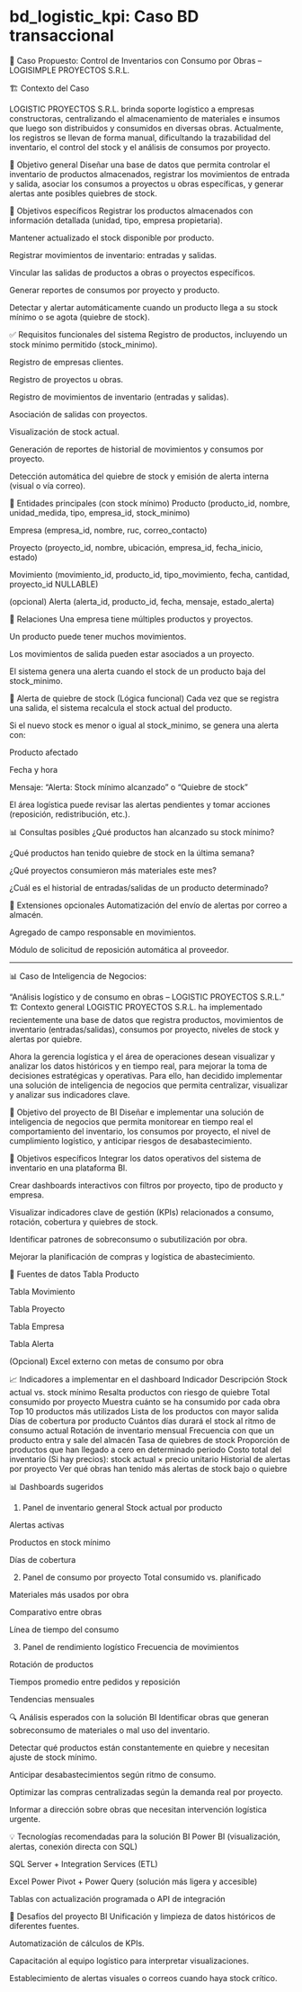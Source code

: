 # bd_logistic_kpi: Caso BD transaccional

🧾 Caso Propuesto: Control de Inventarios con Consumo por Obras – LOGISIMPLE PROYECTOS S.R.L.

🏗️ Contexto del Caso

LOGISTIC PROYECTOS S.R.L. brinda soporte logístico a empresas constructoras, centralizando el almacenamiento de materiales e insumos que luego son distribuidos y consumidos en diversas obras. Actualmente, los registros se llevan de forma manual, dificultando la trazabilidad del inventario, el control del stock y el análisis de consumos por proyecto.

🎯 Objetivo general
Diseñar una base de datos que permita controlar el inventario de productos almacenados, registrar los movimientos de entrada y salida, asociar los consumos a proyectos u obras específicas, y generar alertas ante posibles quiebres de stock.

🎯 Objetivos específicos
Registrar los productos almacenados con información detallada (unidad, tipo, empresa propietaria).

Mantener actualizado el stock disponible por producto.

Registrar movimientos de inventario: entradas y salidas.

Vincular las salidas de productos a obras o proyectos específicos.

Generar reportes de consumos por proyecto y producto.

Detectar y alertar automáticamente cuando un producto llega a su stock mínimo o se agota (quiebre de stock).

✅ Requisitos funcionales del sistema
Registro de productos, incluyendo un stock mínimo permitido (stock_minimo).

Registro de empresas clientes.

Registro de proyectos u obras.

Registro de movimientos de inventario (entradas y salidas).

Asociación de salidas con proyectos.

Visualización de stock actual.

Generación de reportes de historial de movimientos y consumos por proyecto.

Detección automática del quiebre de stock y emisión de alerta interna (visual o vía correo).

🧱 Entidades principales (con stock mínimo)
Producto
(producto_id, nombre, unidad_medida, tipo, empresa_id, stock_minimo)

Empresa
(empresa_id, nombre, ruc, correo_contacto)

Proyecto
(proyecto_id, nombre, ubicación, empresa_id, fecha_inicio, estado)

Movimiento
(movimiento_id, producto_id, tipo_movimiento, fecha, cantidad, proyecto_id NULLABLE)

(opcional) Alerta
(alerta_id, producto_id, fecha, mensaje, estado_alerta)

🔁 Relaciones
Una empresa tiene múltiples productos y proyectos.

Un producto puede tener muchos movimientos.

Los movimientos de salida pueden estar asociados a un proyecto.

El sistema genera una alerta cuando el stock de un producto baja del stock_minimo.

🚨 Alerta de quiebre de stock (Lógica funcional)
Cada vez que se registra una salida, el sistema recalcula el stock actual del producto.

Si el nuevo stock es menor o igual al stock_minimo, se genera una alerta con:

Producto afectado

Fecha y hora

Mensaje: “Alerta: Stock mínimo alcanzado” o “Quiebre de stock”

El área logística puede revisar las alertas pendientes y tomar acciones (reposición, redistribución, etc.).

📊 Consultas posibles
¿Qué productos han alcanzado su stock mínimo?

¿Qué productos han tenido quiebre de stock en la última semana?

¿Qué proyectos consumieron más materiales este mes?

¿Cuál es el historial de entradas/salidas de un producto determinado?

🧩 Extensiones opcionales
Automatización del envío de alertas por correo a almacén.

Agregado de campo responsable en movimientos.

Módulo de solicitud de reposición automática al proveedor.

__________________________________________________________________________________________________________________________________________________

📊 Caso de Inteligencia de Negocios:

“Análisis logístico y de consumo en obras – LOGISTIC PROYECTOS S.R.L.”
🏗️ Contexto general
LOGISTIC PROYECTOS S.R.L. ha implementado recientemente una base de datos que registra productos, movimientos de inventario (entradas/salidas), consumos por proyecto, niveles de stock y alertas por quiebre.

Ahora la gerencia logística y el área de operaciones desean visualizar y analizar los datos históricos y en tiempo real, para mejorar la toma de decisiones estratégicas y operativas. Para ello, han decidido implementar una solución de inteligencia de negocios que permita centralizar, visualizar y analizar sus indicadores clave.

🎯 Objetivo del proyecto de BI
Diseñar e implementar una solución de inteligencia de negocios que permita monitorear en tiempo real el comportamiento del inventario, los consumos por proyecto, el nivel de cumplimiento logístico, y anticipar riesgos de desabastecimiento.

🎯 Objetivos específicos
Integrar los datos operativos del sistema de inventario en una plataforma BI.

Crear dashboards interactivos con filtros por proyecto, tipo de producto y empresa.

Visualizar indicadores clave de gestión (KPIs) relacionados a consumo, rotación, cobertura y quiebres de stock.

Identificar patrones de sobreconsumo o subutilización por obra.

Mejorar la planificación de compras y logística de abastecimiento.

🧱 Fuentes de datos
Tabla Producto

Tabla Movimiento

Tabla Proyecto

Tabla Empresa

Tabla Alerta

(Opcional) Excel externo con metas de consumo por obra

📈 Indicadores a implementar en el dashboard
Indicador	Descripción
Stock actual vs. stock mínimo	Resalta productos con riesgo de quiebre
Total consumido por proyecto	Muestra cuánto se ha consumido por cada obra
Top 10 productos más utilizados	Lista de los productos con mayor salida
Días de cobertura por producto	Cuántos días durará el stock al ritmo de consumo actual
Rotación de inventario mensual	Frecuencia con que un producto entra y sale del almacén
Tasa de quiebres de stock	Proporción de productos que han llegado a cero en determinado periodo
Costo total del inventario	(Si hay precios): stock actual × precio unitario
Historial de alertas por proyecto	Ver qué obras han tenido más alertas de stock bajo o quiebre

📊 Dashboards sugeridos
1. Panel de inventario general
Stock actual por producto

Alertas activas

Productos en stock mínimo

Días de cobertura

2. Panel de consumo por proyecto
Total consumido vs. planificado

Materiales más usados por obra

Comparativo entre obras

Línea de tiempo del consumo

3. Panel de rendimiento logístico
Frecuencia de movimientos

Rotación de productos

Tiempos promedio entre pedidos y reposición

Tendencias mensuales

🔍 Análisis esperados con la solución BI
Identificar obras que generan sobreconsumo de materiales o mal uso del inventario.

Detectar qué productos están constantemente en quiebre y necesitan ajuste de stock mínimo.

Anticipar desabastecimientos según ritmo de consumo.

Optimizar las compras centralizadas según la demanda real por proyecto.

Informar a dirección sobre obras que necesitan intervención logística urgente.

💡 Tecnologías recomendadas para la solución BI
Power BI (visualización, alertas, conexión directa con SQL)

SQL Server + Integration Services (ETL)

Excel Power Pivot + Power Query (solución más ligera y accesible)

Tablas con actualización programada o API de integración

🧩 Desafíos del proyecto BI
Unificación y limpieza de datos históricos de diferentes fuentes.

Automatización de cálculos de KPIs.

Capacitación al equipo logístico para interpretar visualizaciones.

Establecimiento de alertas visuales o correos cuando haya stock crítico.
